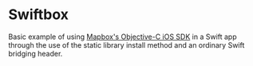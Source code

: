 # Swiftbox

Basic example of using [Mapbox's Objective-C iOS SDK](https://www.mapbox.com/mapbox-ios-sdk/) in a Swift app through the use of the static library install method and an ordinary Swift bridging header. 
